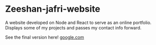 # Zeeshan-jafri-website
A website developed on Node and React to serve as an online portfolio. Displays some of my projects and passes my contact info forward.

See the final version here!
[google.com](http://google.com)
